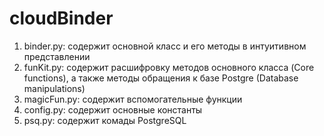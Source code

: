 # cloudBinder
1) binder.py: содержит основной класс и его методы в интуитивном представлении
2) funKit.py: содержит расшифровку методов основного класса (Core functions), а также методы обращения к базе Postgre (Database manipulations)
3) magicFun.py: содержит вспомогательные функции
4) config.py: содержит основные константы
5) psq.py: содержит комады PostgreSQL
